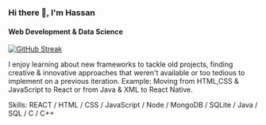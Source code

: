 <!-- - 👋 Hi, I’m @hasanriaz121
- 👀 I’m interested in Android & Web Development
- 🌱 I’m learning Android Development, Machine Learning & Natural Language Processing
<!-- - 💞️ I’m looking to collaborate on ... -->
<!-- - 📫 How to reach me ... -->

<!---
hasanriaz121/hasanriaz121 is a ✨ special ✨ repository because its `README.md` (this file) appears on your GitHub profile.
You can click the Preview link to take a look at your changes. -->

### Hi there 👋, I'm Hassan
#### Web Development & Data Science

<!--[![Anurag's GitHub stats](https://github-readme-stats.vercel.app/api?username=hasanriaz121&theme=github_dark)](https://github.com/anuraghazra/github-readme-stats)-->
[![GitHub Streak](https://streak-stats.demolab.com?user=hasanriaz121&theme=material)](https://git.io/streak-stats)


I enjoy learning about new frameworks to tackle old projects, finding creative & innovative approaches that weren't available or too tedious to implement on a previous iteration. Example: Moving from HTML,CSS & JavaScript to React or from Java & XML to React Native.

Skills: REACT / HTML / CSS / JavaScript / Node / MongoDB / SQLite / Java / SQL / C / C++
 




